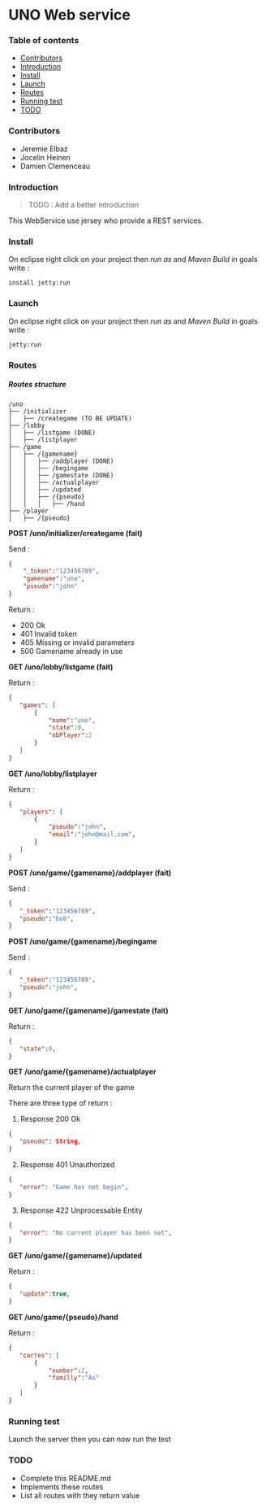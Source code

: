 # UNO Web service

### Table of contents

- [Contributors](#contributors)
- [Introduction](#introduction)
- [Install](#install)
- [Launch](#launch)
- [Routes](#routes)
- [Running test](#running-test)
- [TODO](#todo)

### Contributors

* Jeremie Elbaz
* Jocelin  Heinen
* Damien Clemenceau

### Introduction

> TODO : Add a better introduction

This WebService use jersey who provide a REST services. 

### Install

On eclipse right click on your project then _run as_ and _Maven Build_ in goals write :
```
install jetty:run
```

### Launch

On eclipse right click on your project then _run as_ and _Maven Build_ in goals write :
```
jetty:run
```

### Routes

##### Routes structure
```
/uno
├── /initializer
│   ├── /creategame (TO BE UPDATE)
├── /lobby
│   ├── /listgame (DONE)
│   ├── /listplayer
├── /game
│   ├── /{gamename}
│   │   ├── /addplayer (DONE)
│   │   ├── /begingame
│   │   ├── /gamestate (DONE)
│   │   ├── /actualplayer
│   │   ├── /updated 
│   │   ├── /{pseudo}
│   │   │   ├── /hand 
├── /player
│   ├── /{pseudo}
```


__POST /uno/initializer/creategame (fait)__

Send :
```json
{
    "_token":"123456789",
    "gamename":"uno",
    "pseudo":"john"
}
```
Return :

* 200 Ok
* 401 Invalid token
* 405 Missing or invalid parameters
* 500 Gamename already in use

__GET /uno/lobby/listgame (fait)__
 
 Return :
 ```json
{
    "games": [
        {
            "name":"uno",
            "state":0,
            "nbPlayer":2
        }
    ]
}
```
 
__GET /uno/lobby/listplayer__
 
  Return :
 ```json
{
    "players": [
        {
            "pseudo":"john",
            "email":"john@mail.com",
        }
    ]
}
```

__POST /uno/game/{gamename}/addplayer (fait)__

Send :
 ```json
{
    "_token":"123456789",
    "pseudo":"bob",
}
```

__POST /uno/game/{gamename}/begingame__

Send :
 ```json
{
    "_token":"123456789",
    "pseudo":"john",
}
```

__GET /uno/game/{gamename}/gamestate (fait)__

Return :
 ```json
{
    "state":0,
}
```

__GET /uno/game/{gamename}/actualplayer__

Return the current player of the game 

There are three type of return :

1. Response 200 Ok
 ```json
{
    "pseudo": String,
}
```

2. Response 401 Unauthorized
 ```json
{
    "error": "Game has not begin",
}
```

3. Response 422 Unprocessable Entity
 ```json
{
    "error": "No current player has been set",
}
```

__GET /uno/game/{gamename}/updated__

Return :
 ```json
{
    "update":true,
}
```

__GET /uno/game/{pseudo}/hand__

Return :
 ```json
{
    "cartes": [
        {
            "number":2,
            "familly":"As"
        }
    ]
}
```

### Running test

Launch the server then you can now run the test

### TODO

* Complete this README.md
* Implements these routes
* List all routes with they return value
